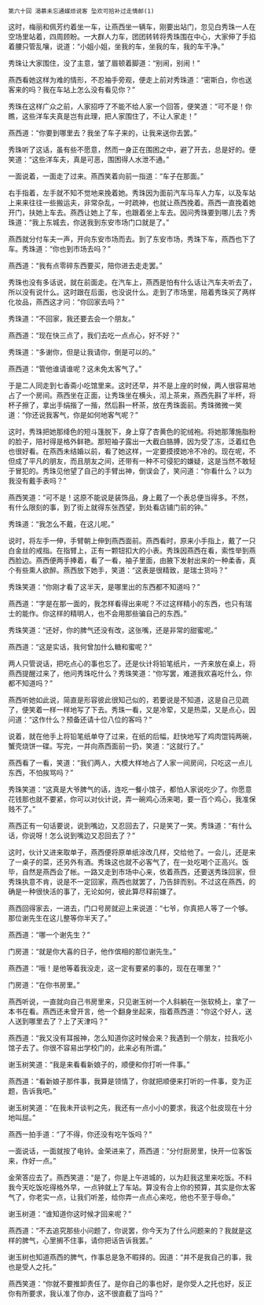     第六十回 渴慕未忘通媒烦说客 坠欢可拾补过走情邮(1) 

   这时，梅丽和佩芳约着坐一车，让燕西坐一辆车，刚要出站门，忽见白秀珠一人在空场里站着，四周顾盼。一大群人力车，团团转转将秀珠围在中心，大家伸了手掐着腰只管乱嚷，说道：“小姐小姐，坐我的车，坐我的车，我的车干净。”

   秀珠让大家围住，没了主意，皱了眉顿着脚道：“别闹，别闹！”

   燕西看她这样为难的情形，不忍袖手旁观，便走上前对秀珠道：“密斯白，你也送客来的吗？我在车站上怎么没有看见你？”

   秀珠在这样广众之前，人家招呼了不能不给人家一个回答，便笑道：“可不是！你瞧，这些洋车夫真是岂有此理，把人家围住了，不让人家走！”

   燕西道：“你要到哪里去？我坐了车子来的，让我来送你去罢。”

   秀珠听了这话，虽有些不愿意，然而一身正在围困之中，避了开去，总是好的。便笑道：“这些洋车夫，真是可恶，围困得人水泄不通。”

   一面说着，一面走了过来。燕西笑着向前一指道：“车子在那面。”

   右手指着，左手就不知不觉地来挽着她。秀珠因为面前汽车马车人力车，以及车站上来来往往一些搬运夫，非常杂乱，一时疏神，也就让燕西挽着。燕西一直挽着她开门，扶她上车去。燕西让她上了车，也跟着坐上车去。因问秀珠要到哪儿去？秀珠道：“我上东城去，你送我到东安市场门口就是了。”

   燕西就分付车夫一声，开向东安市场而去。到了东安市场，秀珠下车，燕西也下了车。秀珠道：“你也到市场去吗？”

   燕西道：“我有点零碎东西要买，陪你进去走走罢。”

   秀珠也没有多话说，就在前面走。在汽车上，燕西是怕有什么话让汽车夫听去了，所以没有说什么。这时跟在后面，也没说什么。走到了市场里，陪着秀珠买了两样化妆品，燕西这才问：“你回家去吗？”

   秀珠道：“不回家，我还要去会一个朋友。”

   燕西道：“现在快三点了，我们去吃一点点心，好不好？”

   秀珠道：“多谢你，但是让我请你，倒是可以的。”

   燕西道：“管他谁请谁呢？这未免太客气了。”

   于是二人同走到七香斋小吃馆里来。这时还早，并不是上座的时候，两人很容易地占了一个房间。燕西坐在正面，让秀珠坐在横头，沏上茶来，燕西先斟了半杯，将杯子擦了，拿出手绢揩了一揩，然后斟一杯茶，放在秀珠面前。秀珠微微一笑道：“你还说我客气，你是如何地客气呢？”

   这时，秀珠把她那绛色的短斗篷脱下，身上穿了杏黄色的驼绒袍。将她那薄施脂粉的脸子，陪衬得是格外鲜艳。那短袖子露出一大截白胳膊，因为受了冻，泛着红色也很好看。在燕西未结婚以前，看了她这样，一定要摸摸她冷不冷的。现在呢，不但成了平凡的朋友，而且朋友之间，还带有一种不可侵犯的嫌疑，这是当然不敢轻于冒犯的。秀珠见他望了自己的手臂出神，倒误会了，笑问道：“你看什么？以为我没有戴手表吗？”

   燕西笑道：“可不是！这原不能说是装饰品，身上戴了一个表总便当得多。不然，有什么限刻的事，到了街上就得东张西望，到处看店铺门前的钟。”

   秀珠道：“我怎么不戴，在这儿呢。”

   说时，将左手一伸，手臂朝上伸到燕西面前。燕西看时，原来小手指上，戴了一只白金丝的戒指。在指臂上，正有一颗钮扣大的小表。秀珠因燕西在看，索性举到燕西脸边。燕西便两手捧着，看了一看，袖子里面，由腋下发射出来的一种柔香，真个有些熏人欲醉。燕西放下她手，笑道：“这表是很精致，是瑞士货吗？”

   秀珠笑道：“你刚才看了这半天，是哪里出的东西都不知道吗？”

   燕西道：“字是在那一面的，我怎样看得出来呢？不过这样精小的东西，也只有瑞士的能作。你这样的精明人，也不会用那些骗自己的东西。”

   秀珠笑道：“还好，你的脾气还没有改，这张嘴，还是非常的甜蜜呢。”

   燕西道：“这是实话，我何曾加什么糖和蜜呢？”

   两人只管说话，把吃点心的事也忘了。还是伙计将铅笔纸片，一齐来放在桌上，将燕西提醒过来了，他问秀珠吃什么？秀珠笑道：“你写罢，难道我欢喜吃什么，你都不知道吗？”

   燕西听她如此说，简直是形容彼此很知己似的，若要说是不知道，这是自己见疏了，便笑着一样一样地写了下去。秀珠一看，又是冷荤，又是热菜，又是点心，因问道：“这作什么？预备还请十位八位的客吗？”

   说着，就在他手上将铅笔纸单夺了过来，在纸的后幅，赶快地写了鸡肉馄钝两碗，蟹壳烧饼一碟。写完，一并向燕西面前一扔，笑道：“这就行了。”

   燕西看了一看，笑道：“我们两人，大模大样地占了人家一间房间，只吃这一点儿东西，不怕挨骂吗？”

   秀珠笑道：“这真是大爷脾气的话，连吃一餐小馆子，都怕人家说吃少了。你愿意花钱那也就不要紧，你可以对伙计说，弄一碗鸡心汤来喝，要一百个鸡心，我准保贱不了。”

   燕西正有一句话要说，说到嘴边，又忍回去了，只是笑了一笑。秀珠道：“有什么话，你说呀！怎么说到嘴边又忍回去了？”

   这时，伙计又进来取单子，燕西便将原单纸涂改几样，交给他了。一会儿，还是来了一桌子的菜，还另外有酒。秀珠这也就不必客气了，在一处吃喝个正高兴。饭毕，自然是燕西会了帐。一路又走到市场中心来，依着燕西，还要送秀珠回家，但秀珠执意不肯，说是不一定回家，燕西也就罢了，乃告辞而别。不过这在燕西，的确是一种很快活的事了，无论如何，彼此算尽释前嫌了。

   燕西回得家去，一进去，门口号房就迎上来说道：“七爷，你真把人等了一个够。那位谢先生在这儿整等你半天了。”

   燕西道：“哪一个谢先生？”

   门房道：“就是你大喜的日子，他作傧相的那位谢先生。”

   燕西道：“哦！是他等着我没走，这一定有要紧的事的，现在在哪里？”

   门房道：“在你书房里。”

   燕西听说，一直就向自己书房里来，只见谢玉树一个人斜躺在一张软椅上，拿了一本书在看。燕西还未曾开言，他一个翻身坐起来，指着燕西道：“你这个好人，送人送到哪里去了？上了天津吗？”

   燕西道：“我又没有耳报神，怎么知道你这时候会来？我遇到一个朋友，拉我吃小馆子去了。你很不容易出学校门的，此来必有所谓。”

   谢玉树笑道：“我是来看看新娘子的，顺便和你打听一件事。”

   燕西道：“看新娘子那件事，我算是领情了，你就把顺便来打听的一件事，变为正题，告诉我吧。”

   谢玉树笑道：“在我未开谈判之先，我还有一点小小的要求，我这个肚皮现在十分地叫屈。”

   燕西一拍手道：“了不得，你还没有吃午饭吗？”

   一面说话，一面就按了电铃。金荣进来了，燕西道：“分付厨房里，快开一位客饭来，作好一点。”

   金荣答应去了。燕西笑道：“是了，你是上午进城的，以为赶我这里来吃饭。不料我今天吃饭吃得格外早，一点钟就上了车站。算没有合上你的预算，其实是你太客气了，你老实一点，让我们听差，给你弄一点点心来吃，他也不至于辱命。”

   谢玉树道：“谁知道你这时候才回来呢？”

   燕西道：“不去追究那些小问题了，你说罢，你今天为了什么问题来的？我就是这样的脾气，心里搁不住事，请你把话告诉我罢。”

   谢玉树也知道燕西的脾气，作事总是急不暇择的。因道：“并不是我自己的事，我也是受人之托。”

   燕西笑道：“你就不要推卸责任了。是你自己的事也好，是你受人之托也好，反正你有所要求，我认准了你办，这不很直截了当吗？”

